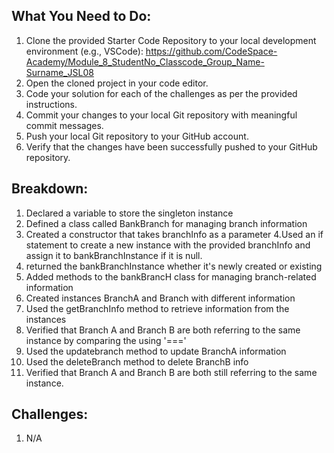 ## What You Need to Do:

1. Clone the provided Starter Code Repository to your local development environment (e.g., VSCode): https://github.com/CodeSpace-Academy/Module_8_StudentNo_Classcode_Group_Name-Surname_JSL08
2. Open the cloned project in your code editor.
3. Code your solution for each of the challenges as per the provided instructions.
4. Commit your changes to your local Git repository with meaningful commit messages.
5. Push your local Git repository to your GitHub account.
6. Verify that the changes have been successfully pushed to your GitHub repository.

## Breakdown:

1. Declared a variable to store the singleton instance
2. Defined a class called BankBranch for managing branch information
3. Created a constructor that takes branchInfo as a parameter
4.Used an if statement to create a new instance with the provided branchInfo and assign it to bankBranchInstance if it is null. 
4. returned the bankBranchInstance whether it's newly created or existing 
5. Added methods to the bankBrancH class for managing branch-related information 
6. Created instances BranchA and Branch with different information
7. Used the getBranchInfo method to retrieve information from the instances 
8. Verified that Branch A and Branch B are both referring to the same instance by comparing the using '==='
9. Used the updatebranch method to update BranchA information
10. Used the deleteBranch method to delete BranchB info
11. Verified that Branch A and Branch B are both still referring to the same instance. 

## Challenges:

1. N/A

